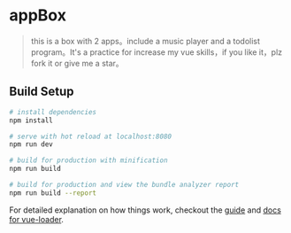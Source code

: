 # appBox

> this is a box with 2 apps。include a music player and a todolist program。It's a practice for increase my vue skills，if you like it，plz fork it or give me a star。

## Build Setup

``` bash
# install dependencies
npm install

# serve with hot reload at localhost:8080
npm run dev

# build for production with minification
npm run build

# build for production and view the bundle analyzer report
npm run build --report
```

For detailed explanation on how things work, checkout the [guide](http://vuejs-templates.github.io/webpack/) and [docs for vue-loader](http://vuejs.github.io/vue-loader).
